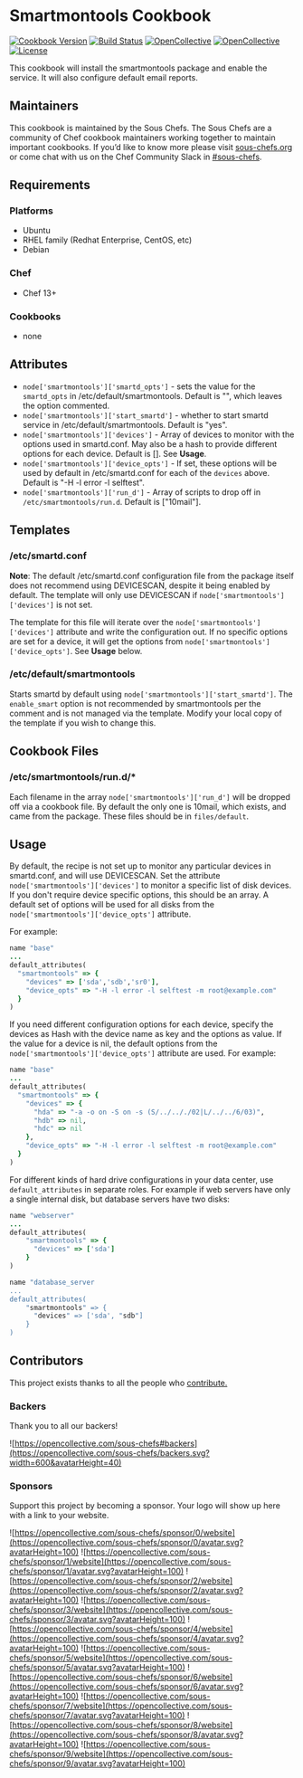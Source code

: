 # Smartmontools Cookbook

[![Cookbook Version](https://img.shields.io/cookbook/v/smartmontools.svg)](https://supermarket.chef.io/cookbooks/smartmontools)
[![Build Status](https://img.shields.io/circleci/project/github/sous-chefs/smartmontools/master.svg)](https://circleci.com/gh/sous-chefs/smartmontools)
[![OpenCollective](https://opencollective.com/sous-chefs/backers/badge.svg)](#backers)
[![OpenCollective](https://opencollective.com/sous-chefs/sponsors/badge.svg)](#sponsors)
[![License](https://img.shields.io/badge/License-Apache%202.0-green.svg)](https://opensource.org/licenses/Apache-2.0)

This cookbook will install the smartmontools package and enable the service. It will also configure default email reports.

## Maintainers

This cookbook is maintained by the Sous Chefs. The Sous Chefs are a community of Chef cookbook maintainers working together to maintain important cookbooks. If you’d like to know more please visit [sous-chefs.org](https://sous-chefs.org/) or come chat with us on the Chef Community Slack in [#sous-chefs](https://chefcommunity.slack.com/messages/C2V7B88SF).

## Requirements

### Platforms

- Ubuntu
- RHEL family (Redhat Enterprise, CentOS, etc)
- Debian

### Chef

- Chef 13+

### Cookbooks

- none

## Attributes

- `node['smartmontools']['smartd_opts']` - sets the value for the `smartd_opts` in /etc/default/smartmontools. Default is "", which leaves the option commented.
- `node['smartmontools']['start_smartd']` - whether to start smartd service in /etc/default/smartmontools. Default is "yes".
- `node['smartmontools']['devices']` - Array of devices to monitor with the options used in smartd.conf. May also be a hash to provide different options for each device. Default is []. See **Usage**.
- `node['smartmontools']['device_opts']` - If set, these options will be used by default in /etc/smartd.conf for each of the `devices` above. Default is "-H -l error -l selftest".
- `node['smartmontools']['run_d']` - Array of scripts to drop off in `/etc/smartmontools/run.d`. Default is ["10mail"].

## Templates

### /etc/smartd.conf

**Note**: The default /etc/smartd.conf configuration file from the package itself does not recommend using DEVICESCAN, despite it being enabled by default. The template will only use DEVICESCAN if `node['smartmontools']['devices']` is not set.

The template for this file will iterate over the `node['smartmontools']['devices']` attribute and write the configuration out. If no specific options are set for a device, it will get the options from `node['smartmontools']['device_opts']`. See **Usage** below.

### /etc/default/smartmontools

Starts smartd by default using `node['smartmontools']['start_smartd']`. The `enable_smart` option is not recommended by smartmontools per the comment and is not managed via the template. Modify your local copy of the template if you wish to change this.

## Cookbook Files

### /etc/smartmontools/run.d/*

Each filename in the array `node['smartmontools']['run_d']` will be dropped off via a cookbook file. By default the only one is 10mail, which exists, and came from the package. These files should be in `files/default`.

## Usage

By default, the recipe is not set up to monitor any particular devices in smartd.conf, and will use DEVICESCAN. Set the attribute `node['smartmontools']['devices']` to monitor a specific list of disk devices. If you don't require device specific options, this should be an array. A default set of options will be used for all disks from the `node['smartmontools']['device_opts']` attribute.

For example:

```ruby
name "base"
...
default_attributes(
  "smartmontools" => {
    "devices" => ['sda','sdb','sr0'],
    "device_opts" => "-H -l error -l selftest -m root@example.com"
  }
)
```

If you need different configuration options for each device, specify the devices as Hash with the device name as key and the options as value. If the value for a device is nil, the default options from the `node['smartmontools']['device_opts']` attribute are used. For example:

```ruby
name "base"
...
default_attributes(
  "smartmontools" => {
    "devices" => {
      "hda" => "-a -o on -S on -s (S/../.././02|L/../../6/03)",
      "hdb" => nil,
      "hdc" => nil
    },
    "device_opts" => "-H -l error -l selftest -m root@example.com"
  }
)
```

For different kinds of hard drive configurations in your data center, use `default_attributes` in separate roles. For example if web servers have only a single internal disk, but database servers have two disks:

```ruby
name "webserver"
...
default_attributes(
    "smartmontools" => {
      "devices" => ['sda']
    }
)

name "database_server
...
default_attributes(
    "smartmontools" => {
      "devices" => ['sda', "sdb"]
    }
)
```

## Contributors

This project exists thanks to all the people who [contribute.](https://opencollective.com/sous-chefs/contributors.svg?width=890&button=false)

### Backers

Thank you to all our backers!

![https://opencollective.com/sous-chefs#backers](https://opencollective.com/sous-chefs/backers.svg?width=600&avatarHeight=40)

### Sponsors

Support this project by becoming a sponsor. Your logo will show up here with a link to your website.


![https://opencollective.com/sous-chefs/sponsor/0/website](https://opencollective.com/sous-chefs/sponsor/0/avatar.svg?avatarHeight=100)
![https://opencollective.com/sous-chefs/sponsor/1/website](https://opencollective.com/sous-chefs/sponsor/1/avatar.svg?avatarHeight=100)
![https://opencollective.com/sous-chefs/sponsor/2/website](https://opencollective.com/sous-chefs/sponsor/2/avatar.svg?avatarHeight=100)
![https://opencollective.com/sous-chefs/sponsor/3/website](https://opencollective.com/sous-chefs/sponsor/3/avatar.svg?avatarHeight=100)
![https://opencollective.com/sous-chefs/sponsor/4/website](https://opencollective.com/sous-chefs/sponsor/4/avatar.svg?avatarHeight=100)
![https://opencollective.com/sous-chefs/sponsor/5/website](https://opencollective.com/sous-chefs/sponsor/5/avatar.svg?avatarHeight=100)
![https://opencollective.com/sous-chefs/sponsor/6/website](https://opencollective.com/sous-chefs/sponsor/6/avatar.svg?avatarHeight=100)
![https://opencollective.com/sous-chefs/sponsor/7/website](https://opencollective.com/sous-chefs/sponsor/7/avatar.svg?avatarHeight=100)
![https://opencollective.com/sous-chefs/sponsor/8/website](https://opencollective.com/sous-chefs/sponsor/8/avatar.svg?avatarHeight=100)
![https://opencollective.com/sous-chefs/sponsor/9/website](https://opencollective.com/sous-chefs/sponsor/9/avatar.svg?avatarHeight=100)
